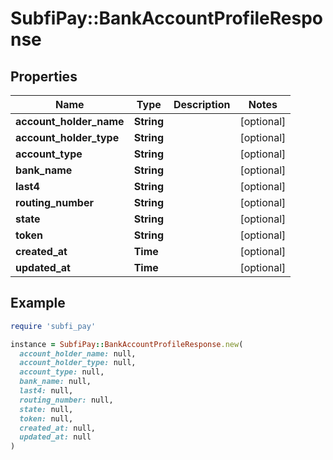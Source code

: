 # SubfiPay::BankAccountProfileResponse

## Properties

| Name | Type | Description | Notes |
| ---- | ---- | ----------- | ----- |
| **account_holder_name** | **String** |  | [optional] |
| **account_holder_type** | **String** |  | [optional] |
| **account_type** | **String** |  | [optional] |
| **bank_name** | **String** |  | [optional] |
| **last4** | **String** |  | [optional] |
| **routing_number** | **String** |  | [optional] |
| **state** | **String** |  | [optional] |
| **token** | **String** |  | [optional] |
| **created_at** | **Time** |  | [optional] |
| **updated_at** | **Time** |  | [optional] |

## Example

```ruby
require 'subfi_pay'

instance = SubfiPay::BankAccountProfileResponse.new(
  account_holder_name: null,
  account_holder_type: null,
  account_type: null,
  bank_name: null,
  last4: null,
  routing_number: null,
  state: null,
  token: null,
  created_at: null,
  updated_at: null
)
```

